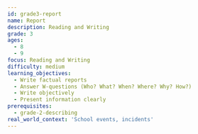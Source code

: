 ```yaml
---
id: grade3-report
name: Report
description: Reading and Writing
grade: 3
ages:
  - 8
  - 9
focus: Reading and Writing
difficulty: medium
learning_objectives:
  - Write factual reports
  - Answer W-questions (Who? What? When? Where? Why? How?)
  - Write objectively
  - Present information clearly
prerequisites:
  - grade-2-describing
real_world_context: 'School events, incidents'
---
```


